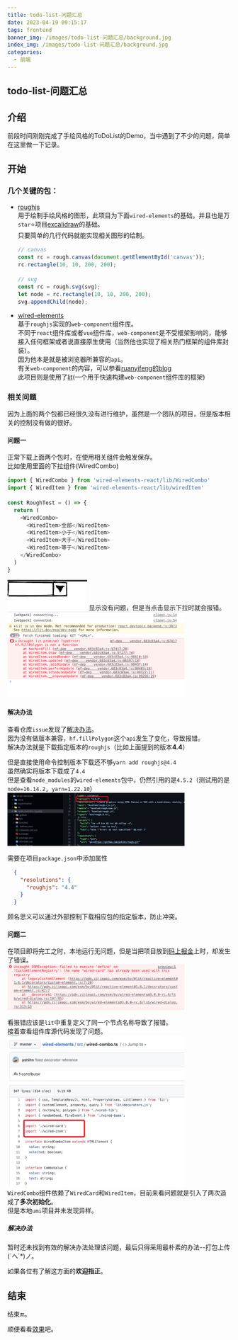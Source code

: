 ```yaml
---
title: todo-list-问题汇总
date: 2023-04-19 09:15:17
tags: frontend 
banner_img: /images/todo-list-问题汇总/background.jpg
index_img: /images/todo-list-问题汇总/background.jpg
categories: 
  - 前端  
---
```


## todo-list-问题汇总  

## 介绍  

前段时间刚刚完成了手绘风格的ToDoList的Demo，当中遇到了不少的问题，简单在这里做一下记录。  

## 开始  

### 几个关键的包：
  - [roughjs](https://github.com/rough-stuff/rough)    
    用于绘制手绘风格的图形，此项目为下面`wired-elements`的基础，并且也是万`star`⭐️项目[excalidraw](https://github.com/excalidraw/excalidraw)的基础。  
    只要简单的几行代码就能实现相关图形的绘制。  
    ```js
    // canvas 
    const rc = rough.canvas(document.getElementById('canvas'));
    rc.rectangle(10, 10, 200, 200);

    // svg
    const rc = rough.svg(svg);
    let node = rc.rectangle(10, 10, 200, 200); 
    svg.appendChild(node);
    ```
  - [wired-elements](https://github.com/rough-stuff/wired-elements)  
    基于`roughjs`实现的`web-component`组件库。  
    不同于`react`组件库或者`vue`组件库，`web-component`是不受框架影响的，能够接入任何框架或者说直接原生使用（当然他也实现了相关热门框架的组件库封装）。    
    因为他本是就是被浏览器所兼容的`api`。  
    有关`web-component`的内容，可以参看[ruanyifeng的blog](https://www.ruanyifeng.com/blog/2019/08/web_components.html)  
    此项目则是使用了[lit](https://github.com/lit/lit)(一个用于快速构建`web-component`组件库的框架)  

### 相关问题  
  因为上面的两个包都已经很久没有进行维护，虽然是一个团队的项目，但是版本相关的控制没有做的很好。  
#### 问题一  
  正常下载上面两个包时，在使用相关组件会触发保存。  
  比如使用里面的下拉组件(WiredCombo)  
  ```js
  import { WiredCombo } from 'wired-elements-react/lib/WiredCombo'
  import { WiredItem } from 'wired-elements-react/lib/wiredItem'

  const RoughTest = () => {
    return (
      <WiredCombo>
        <WiredItem>全部</WiredItem>
        <WiredItem>小于</WiredItem>
        <WiredItem>大于</WiredItem>
        <WiredItem>等于</WiredItem>
      </WiredCombo>
    )
  }
  ```
  <img src="/images/todo-list-问题汇总/combo.jpg" />
  显示没有问题，但是当点击显示下拉时就会报错。 
  <img src="/images/todo-list-问题汇总/combo-error.png" />  

#### 解决办法
  查看仓库`issue`发现了[解决办法](https://github.com/rough-stuff/wired-elements/issues/179#issuecomment-986052290)。  
  因为没有做版本兼容，`hf.fillPolygon`这个`api`发生了变化，导致报错。  
  解决办法就是下载指定版本的`roughjs`（比如上面提到的版本**4.4**）  
  
  但是直接使用命令控制版本下载还不够`yarn add roughjs@4.4`  
  虽然确实将版本下载成了`4.4`  
  但是查看`node_modules`的`wired-elements`包中，仍然引用的是`4.5.2`（测试用的是`node=16.14.2`，`yarn=1.22.10`）  
  <img src="/images/todo-list-问题汇总/rough-version-error.png" />
  
  需要在项目`package.json`中添加属性  
  ```json
    {
      "resolutions": {
        "roughjs": "4.4"
      }
    }
  ```
  顾名思义可以通过外部控制下载相应包的指定版本，防止冲突。  

#### 问题二
  在项目即将完工之时，本地运行无问题，但是当把项目放到[码上掘金](https://code.juejin.cn/)上时，却发生了错误。  
  <img src="/images/todo-list-问题汇总/import-error.png" />  

  看报错应该是`lit`中重复定义了同一个节点名称导致了报错。  
  接着查看组件库源代码发现了问题。 
  <img src="/images/todo-list-问题汇总/github-import.png" />   
  `WiredCombo`组件依赖了`WiredCard`和`WiredItem`，目前来看问题就是引入了两次造成了**多次初始化**。  
  但是本地`umi`项目并未发现异样。  

##### 解决办法  

  暂时还未找到有效的解决办法处理该问题，最后只得采用最朴素的办法--打包上传(`へ´*)ノ。  

  如果各位有了解这方面的**欢迎指正**。    

## 结束  

  结束🔚。  

  顺便看看[效果](https://code.juejin.cn/pen/7222841199583821885)吧。  
  
